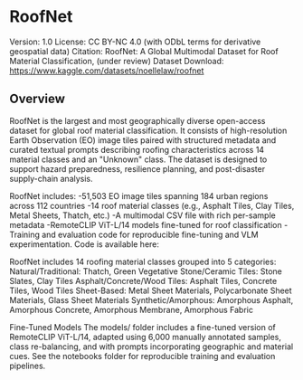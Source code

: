 # RoofNet
Version: 1.0 License: CC BY-NC 4.0 (with ODbL terms for derivative geospatial data) 
Citation: RoofNet: A Global Multimodal Dataset for Roof Material Classification, (under review)
Dataset Download: https://www.kaggle.com/datasets/noellelaw/roofnet

## Overview 
RoofNet is the largest and most geographically diverse open-access dataset for global roof material classification. It consists of high-resolution Earth Observation (EO) image tiles paired with structured metadata and curated textual prompts describing roofing characteristics across 14 material classes and an "Unknown" class. The dataset is designed to support hazard preparedness, resilience planning, and post-disaster supply-chain analysis.

RoofNet includes:
-51,503 EO image tiles spanning 184 urban regions across 112 countries
-14 roof material classes (e.g., Asphalt Tiles, Clay Tiles, Metal Sheets, Thatch, etc.)
-A multimodal CSV file with rich per-sample metadata
-RemoteCLIP ViT-L/14 models fine-tuned for roof classification
-Training and evaluation code for reproducible fine-tuning and VLM experimentation. Code is available here: 


RoofNet includes 14 roofing material classes grouped into 5 categories:
Natural/Traditional: Thatch, Green Vegetative
Stone/Ceramic Tiles: Stone Slates, Clay Tiles
Asphalt/Concrete/Wood Tiles: Asphalt Tiles, Concrete Tiles, Wood Tiles
Sheet-Based: Metal Sheet Materials, Polycarbonate Sheet Materials, Glass Sheet Materials
Synthetic/Amorphous: Amorphous Asphalt, Amorphous Concrete, Amorphous Membrane, Amorphous Fabric

Fine-Tuned Models The models/ folder includes a fine-tuned version of RemoteCLIP ViT-L/14, adapted using 6,000 manually annotated samples, class re-balancing, and with prompts incorporating geographic and material cues. See the notebooks folder for reproducible training and evaluation pipelines.
